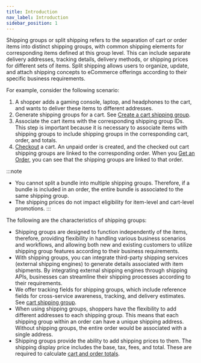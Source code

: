 ```yaml
---
title: Introduction
nav_label: Introduction
sidebar_position: 1
---
```


Shipping groups or split shipping refers to the separation of cart or order items into distinct shipping groups, with common shipping elements for corresponding items defined at this group level. This can include separate delivery addresses, tracking details, delivery methods, or shipping prices for different sets of items. Split shipping allows users to organize, update, and attach shipping concepts to eCommerce offerings according to their specific business requirements.

For example, consider the following scenario:

1. A shopper adds a gaming console, laptop, and headphones to the cart, and wants to deliver these items to different addresses.
1. Generate shipping groups for a cart. See [Create a cart shipping group](/docs/ship-groups/shipping-groups/shipping-groups-api/create-cart-shipping-group).
1. Associate the cart items with the corresponding shipping group IDs. This step is important because it is necessary to associate items with shipping groups to include shipping groups in the corresponding cart, order, and totals. 
1. [Checkout](/docs/commerce-cloud/checkout) a cart. An unpaid order is created, and the checked out cart shipping groups are linked to the corresponding order. When you [Get an Order](/docs/commerce-cloud/orders/orders-api/get-an-order), you can see that the shipping groups are linked to that order.

:::note
- You cannot split a bundle into multiple shipping groups. Therefore, if a bundle is included in an order, the entire bundle is associated to the same shipping group. 
- The shipping prices do not impact eligibility for item-level and cart-level promotions.
:::

The following are the characteristics of shipping groups:
- Shipping groups are designed to function independently of the items, therefore, providing flexibility in handling various business scenarios and workflows, and allowing both new and existing customers to utilize shipping group features according to their business requirements.
- With shipping groups, you can integrate third-party shipping services (external shipping engines) to generate details associated with item shipments. By integrating external shipping engines through shipping APIs, businesses can streamline their shipping processes according to their requirements.
- We offer tracking fields for shipping groups, which include reference fields for cross-service awareness, tracking, and delivery estimates. See [cart shipping group](/docs/ship-groups/shipping-groups/shipping-groups-api/create-cart-shipping-group).
- When using shipping groups, shoppers have the flexibility to add different addresses to each shipping group. This means that each shipping group within an order can have a unique shipping address. Without shipping groups, the entire order would be associated with a single address.
- Shipping groups provide the ability to add shipping prices to them. The shipping display price includes the base, tax, fees, and total. These are required to calculate [cart and order totals](/guides/How%20To/Carts/calculate-totals).

